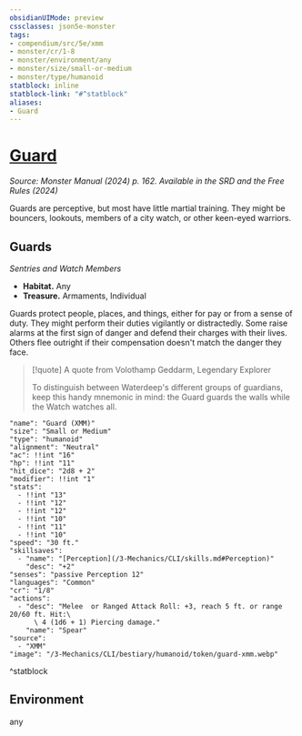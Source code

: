 ```yaml
---
obsidianUIMode: preview
cssclasses: json5e-monster
tags:
- compendium/src/5e/xmm
- monster/cr/1-8
- monster/environment/any
- monster/size/small-or-medium
- monster/type/humanoid
statblock: inline
statblock-link: "#^statblock"
aliases:
- Guard
---
```

# [Guard](3-Mechanics\CLI\bestiary\humanoid/guard-xmm.md)
*Source: Monster Manual (2024) p. 162. Available in the <span title='Systems Reference Document (5.2)'>SRD</span> and the Free Rules (2024)*  

Guards are perceptive, but most have little martial training. They might be bouncers, lookouts, members of a city watch, or other keen-eyed warriors.

## Guards

*Sentries and Watch Members*

- **Habitat.** Any  
- **Treasure.** Armaments, Individual  

Guards protect people, places, and things, either for pay or from a sense of duty. They might perform their duties vigilantly or distractedly. Some raise alarms at the first sign of danger and defend their charges with their lives. Others flee outright if their compensation doesn't match the danger they face.

> [!quote] A quote from Volothamp Geddarm, Legendary Explorer  
> 
> To distinguish between Waterdeep's different groups of guardians, keep this handy mnemonic in mind: the Guard guards the walls while the Watch watches all.


```statblock
"name": "Guard (XMM)"
"size": "Small or Medium"
"type": "humanoid"
"alignment": "Neutral"
"ac": !!int "16"
"hp": !!int "11"
"hit_dice": "2d8 + 2"
"modifier": !!int "1"
"stats":
  - !!int "13"
  - !!int "12"
  - !!int "12"
  - !!int "10"
  - !!int "11"
  - !!int "10"
"speed": "30 ft."
"skillsaves":
  - "name": "[Perception](/3-Mechanics/CLI/skills.md#Perception)"
    "desc": "+2"
"senses": "passive Perception 12"
"languages": "Common"
"cr": "1/8"
"actions":
  - "desc": "Melee  or Ranged Attack Roll: +3, reach 5 ft. or range 20/60 ft. Hit:\
      \ 4 (1d6 + 1) Piercing damage."
    "name": "Spear"
"source":
  - "XMM"
"image": "/3-Mechanics/CLI/bestiary/humanoid/token/guard-xmm.webp"
```
^statblock

## Environment

any